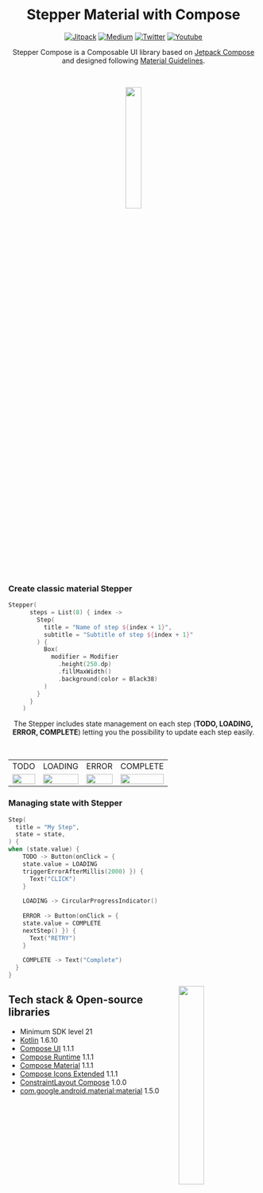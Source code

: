 <h1 align="center">Stepper Material with Compose</h1>

<p align="center">  
<a href="https://jitpack.io/#Xsims/compose-material-stepper"><img alt="Jitpack" src="https://jitpack.io/v/Xsims/compose-material-stepper.svg"/></a>
<a href="https://medium.com/@romeo.prosecco"><img alt="Medium" src="https://skydoves.github.io/badges/Story-Medium.svg"/></a>
<a href="https://twitter.com/XsimsDev"><img alt="Twitter" src="https://img.shields.io/static/v1?label=Twitter&message=XsimsDev&color=blue&style=flat&logo=twitter&logoColor=white"/></a>
<a href="https://www.youtube.com/channel/UCICrbgl_T0qW4y4nZkUF-xw"><img alt="Youtube" src="https://img.shields.io/static/v1?label=Youtube&message=Xsims&color=FF0000&style=flat&logo=Youtube&logoColor=white"/></a>
</p>

<p align="center">  
Stepper Compose is a Composable UI library based on <a href="https://developer.android.com/jetpack/compose">Jetpack Compose</a> and designed following <a href="https://material.io/archive/guidelines/components/steppers.html">Material Guidelines</a>.<br/>
</p>
<br/>

<p float="left" align="center">
  <img src="./screenshots/classic_material_stepper.png" width="25%" />
</p>

### Create classic material Stepper

```kotlin
Stepper(
      steps = List(8) { index ->
        Step(
          title = "Name of step ${index + 1}",
          subtitle = "Subtitle of step ${index + 1}"
        ) {
          Box(
            modifier = Modifier
              .height(250.dp)
              .fillMaxWidth()
              .background(color = Black38)
          )
        }
      }
    )
```

 <p align="center">  
The Stepper includes state management on each step (<b>TODO, LOADING, ERROR, COMPLETE</b>) letting you the possibility to update each step easily.
</p>
<br/>

<table>
  <tr>
    <td>TODO</td>
    <td>LOADING</td>
    <td>ERROR</td>
    <td>COMPLETE</td>
  </tr>
  <tr>
    <td><img src="./screenshots/state_stepper_todo.png" width="100%" /></td>
    <td><img src="./screenshots/state_stepper_loading.png" width="100%" /></td>
    <td><img src="./screenshots/state_stepper_error.png" width="100%" /></td>
    <td><img src="./screenshots/state_stepper_complete.png" width="100%" /></td>
  </tr>
 </table>

### Managing state with Stepper

```kotlin
Step(
  title = "My Step",
  state = state,
) {
when (state.value) {
    TODO -> Button(onClick = { 
    state.value = LOADING 
    triggerErrorAfterMillis(2000) }) { 
      Text("CLICK") 
    }
    
    LOADING -> CircularProgressIndicator()
    
    ERROR -> Button(onClick = { 
    state.value = COMPLETE
    nextStep() }) { 
      Text("RETRY") 
    }
      
    COMPLETE -> Text("Complete")
  }
}
```

<img src="./screenshots/demo.gif" align="right" width="32%"/>

## Tech stack & Open-source libraries
- Minimum SDK level 21
- [Kotlin](https://kotlinlang.org/) 1.6.10
- [Compose UI](https://mvnrepository.com/artifact/androidx.compose.ui/ui/1.1.1) 1.1.1
- [Compose Runtime](https://mvnrepository.com/artifact/androidx.compose.runtime/runtime/1.1.1) 1.1.1
- [Compose Material](https://mvnrepository.com/artifact/androidx.compose.material/material/1.1.1) 1.1.1
- [Compose Icons Extended](https://mvnrepository.com/artifact/androidx.compose.material/material-icons-extended/1.1.1) 1.1.1
- [ConstraintLayout Compose](https://mvnrepository.com/artifact/androidx.constraintlayout/constraintlayout-compose/1.0.0) 1.0.0
- [com.google.android.material:material](https://mvnrepository.com/artifact/com.google.android.material/material/1.5.0) 1.5.0
